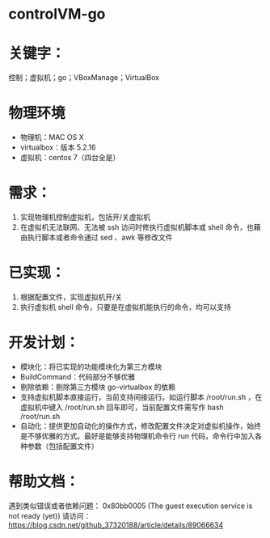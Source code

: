 # controlVM-go

# 关键字：
控制；虚拟机；go；VBoxManage；VirtualBox

# 物理环境
* 物理机：MAC OS X
* virtualbox：版本 5.2.16
* 虚拟机：centos 7（四台全是）

# 需求：
1. 实现物理机控制虚拟机，包括开/关虚拟机
2. 在虚拟机无法联网、无法被 ssh 访问时修执行虚拟机脚本或 shell 命令，也藉由执行脚本或者命令通过 sed 、awk 等修改文件

# 已实现：
1. 根据配置文件，实现虚拟机开/关
2. 执行虚拟机 shell 命令，只要是在虚拟机能执行的命令，均可以支持

# 开发计划：
* 模块化：将已实现的功能模块化为第三方模块
* BuildCommand：代码部分不够优雅
* 剔除依赖：剔除第三方模块 go-virtualbox 的依赖
* 支持虚拟机脚本直接运行，当前支持间接运行。如运行脚本 /root/run.sh ，在虚拟机中键入 /root/run.sh 回车即可，当前配置文件需写作 bash /root/run.sh  
* 自动化：提供更加自动化的操作方式，修改配置文件决定对虚拟机操作，始终是不够优雅的方式。最好是能够支持物理机命令行 run 代码，命令行中加入各种参数（包括配置文件）

# 帮助文档：
遇到类似错误或者依赖问题： 0x80bb0005 (The guest execution service is not ready (yet))  请访问： https://blog.csdn.net/github_37320188/article/details/89066634

